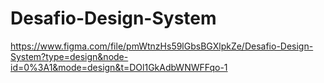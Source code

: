 # Desafio-Design-System
https://www.figma.com/file/pmWtnzHs59lGbsBGXlpkZe/Desafio-Design-System?type=design&node-id=0%3A1&mode=design&t=DOl1GkAdbWNWFFqo-1
